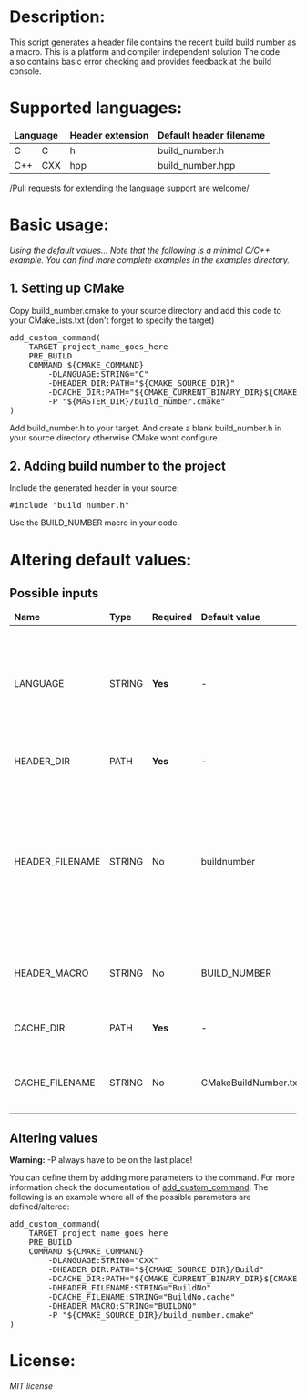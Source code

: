<h1>Description:</h1>
This script generates a header file contains the recent build build number as a macro. This is a platform and compiler independent solution The code also contains basic error checking and provides feedback at the build console.

<h1>Supported languages:</h1>
<table>
	<thead>
		<tr>
			<td colspan=2><b>Language</b></td>
			<td><b>Header extension</b></td>
			<td><b>Default header filename</b></td>
		</tr>
	</thead>
	<tr><td>C</td><td>C</td><td>h</td><td>build_number.h</td></tr>
	<tr><td>C++</td><td>CXX</td><td>hpp</td><td>build_number.hpp</td></tr>
</table>
/Pull requests for extending the language support are welcome/

<h1>Basic usage:</h1>
<i>Using the default values...
Note that the following is a minimal C/C++ example. You can find more complete examples in the examples directory.</i>
<h2>1. Setting up CMake</h2>
Copy build_number.cmake to your source directory and add this code to your CMakeLists.txt
(don't forget to specify the target)
<pre>add_custom_command(
	TARGET project_name_goes_here
	PRE_BUILD
	COMMAND ${CMAKE_COMMAND}
		-DLANGUAGE:STRING="C"
		-DHEADER_DIR:PATH="${CMAKE_SOURCE_DIR}"
		-DCACHE_DIR:PATH="${CMAKE_CURRENT_BINARY_DIR}${CMAKE_FILES_DIRECTORY}"
		-P "${MASTER_DIR}/build_number.cmake"
)</pre>
Add build_number.h to your target. And create a blank build_number.h in your source directory otherwise CMake wont configure.
<h2>2. Adding build number to the project</h2>
Include the generated header in your source:
<pre>#include "build_number.h"</pre>
Use the BUILD_NUMBER macro in your code.
<h1>Altering default values:</h1>
<h2>Possible inputs</h2>
<table>
	<thead>
		<tr>
		<td><b>Name</b></td><td><b>Type</b></td><td><b>Required</b></td><td><b>Default value</b></td><td><b>Description</b></td>
		</tr>
	</thead>
	<tr><td>LANGUAGE</td><td>STRING</td><td><b>Yes</b></td><td>-</td><td>Defines the used language. (This information is used to determine the header's extension.)</td></tr>
	<tr><td>HEADER_DIR</td><td>PATH</td><td><b>Yes</b></td><td>-</td><td>Specifies a path for the header.</td></tr>
	<tr><td>HEADER_FILENAME</td><td>STRING</td><td>No</td><td>buildnumber</td><td>Alters the default filename for the header.<br>The extension depends on the determined language. No extension needed here.</td></tr>
	<tr><td>HEADER_MACRO</td><td>STRING</td><td>No</td><td>BUILD_NUMBER</td><td>Alters the default macro's name in the header.</td></tr>
	<tr><td>CACHE_DIR</td><td>PATH</td><td><b>Yes</b></td><td>-</td><td>Specifies the path for the cache file.</td></tr>
	<tr><td>CACHE_FILENAME</td><td>STRING</td><td>No</td><td>CMakeBuildNumber.txt</td><td>Alters the default filename for the cache file.</td></tr>
</table>

<h2>Altering values</h2>
<b>Warning:</b> -P always have to be on the last place!

You can define them by adding more parameters to the command. For more information check the documentation of <a href="https://cmake.org/cmake/help/v3.2/command/add_custom_command.html">add_custom_command</a>.
The following is an example where all of the possible parameters are defined/altered:
<pre>add_custom_command(
	TARGET project_name_goes_here
	PRE_BUILD
	COMMAND ${CMAKE_COMMAND}
		-DLANGUAGE:STRING="CXX"
		-DHEADER_DIR:PATH="${CMAKE_SOURCE_DIR}/Build"
		-DCACHE_DIR:PATH="${CMAKE_CURRENT_BINARY_DIR}${CMAKE_FILES_DIRECTORY}/Caches"
		-DHEADER_FILENAME:STRING="BuildNo"
		-DCACHE_FILENAME:STRING="BuildNo.cache"
		-DHEADER_MACRO:STRING="BUILDNO"
		-P "${CMAKE_SOURCE_DIR}/build_number.cmake"
)</pre>

<h1>License:</h1>
<i>MIT license</i>
